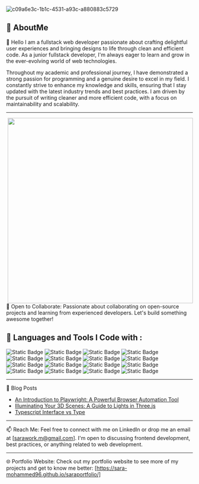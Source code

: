 
![c09a6e3c-1b1c-4531-a93c-a880883c5729](https://github.com/sara-mohammed96/sara-mohammed96/assets/63727924/3b07e837-5448-4c24-90e7-07ca770058e2)



🌟 AboutMe
---
👋 Hello I am a fullstack web developer passionate about crafting delightful user experiences and bringing designs to life through clean and efficient code. As a junior fullstack developer, I'm always eager to learn and grow in the ever-evolving world of web technologies.

Throughout my academic and professional journey, I have demonstrated a strong passion for programming and a genuine desire to excel in my field. I constantly strive to enhance my knowledge and skills, ensuring that I stay updated with the latest industry trends and best practices. I am driven by the pursuit of writing cleaner and more efficient code, with a focus on maintainability and scalability.

---



<img align="right" width="500" height="500" src="https://github.com/sara-mohammed96/sara-mohammed96/assets/63727924/7539dcf1-f7be-4bd3-8f12-714fff801088"/>



🤝 Open to Collaborate:
Passionate about collaborating on open-source projects and learning from experienced developers. Let's build something awesome together!

🚀 Languages and Tools I Code with :
---
![Static Badge](https://img.shields.io/badge/javascriptt-red) ![Static Badge](https://img.shields.io/badge/React-blue) ![Static Badge](https://img.shields.io/badge/typescript-blue) ![Static Badge](https://img.shields.io/badge/HTML-red) ![Static Badge](https://img.shields.io/badge/Nextjs-gray) ![Static Badge](https://img.shields.io/badge/Playwright%20Testing-green) ![Static Badge](https://img.shields.io/badge/cypress%20Testing-darkgreen) ![Static Badge](https://img.shields.io/badge/git-gray) ![Static Badge](https://img.shields.io/badge/blender-pink) ![Static Badge](https://img.shields.io/badge/Tailwindcss-blue) ![Static Badge](https://img.shields.io/badge/materialui-lightblue) ![Static Badge](https://img.shields.io/badge/Bootstrap-darkblue) ![Static Badge](https://img.shields.io/badge/AntUI-orange) ![Static Badge](https://img.shields.io/badge/css-purple) ![Static Badge](https://img.shields.io/badge/Redux-red) ![Static Badge](https://img.shields.io/badge/firebase-darkred)


 

---
📝 Blog Posts

- [An Introduction to Playwright: A Powerful Browser Automation Tool](https://dev.to/cloudysarah/an-introduction-to-playwright-a-powerful-browser-automation-tool-5hc5)
-  [Illuminating Your 3D Scenes: A Guide to Lights in Three.js](https://dev.to/cloudysarah/illuminating-your-3d-scenes-a-guide-to-lights-in-threejs-93i)
- [Typescript Interface vs Type](https://dev.to/cloudysarah/typescript-interface-vs-type-4877)

---
📫 Reach Me:
Feel free to connect with me on LinkedIn or drop me an email at [sarawork.m@gmail.com]. I'm open to discussing frontend development, best practices, or anything related to web development.

---
🌐 Portfolio Website:
Check out my portfolio website to see more of my projects and get to know me better: [https://sara-mohammed96.github.io/saraportfolio/]



